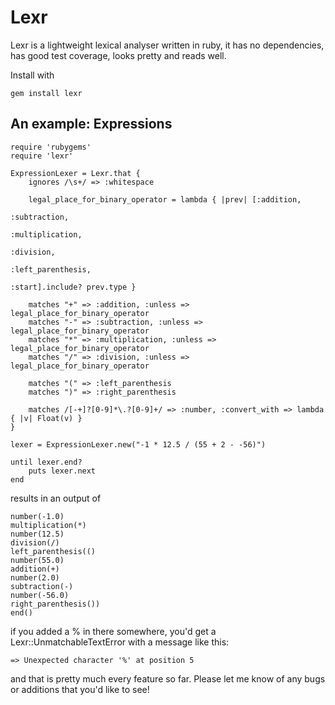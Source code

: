 # Lexr

Lexr is a lightweight lexical analyser written in ruby, it has no dependencies, has good test coverage, looks pretty and reads well.

Install with

	gem install lexr

## An example: Expressions

	require 'rubygems'
	require 'lexr'

	ExpressionLexer = Lexr.that {
		ignores /\s+/ => :whitespace
		
		legal_place_for_binary_operator = lambda { |prev| [:addition, 
																											:subtraction, 
																											:multiplication, 
																											:division,
																											:left_parenthesis,
																											:start].include? prev.type }
		
		matches "+" => :addition, :unless => legal_place_for_binary_operator
		matches "-" => :subtraction, :unless => legal_place_for_binary_operator
		matches "*" => :multiplication, :unless => legal_place_for_binary_operator
		matches "/" => :division, :unless => legal_place_for_binary_operator
		
		matches "(" => :left_parenthesis
		matches ")" => :right_parenthesis
		
		matches /[-+]?[0-9]*\.?[0-9]+/ => :number, :convert_with => lambda { |v| Float(v) }
	}

	lexer = ExpressionLexer.new("-1 * 12.5 / (55 + 2 - -56)")

	until lexer.end?
		puts lexer.next
	end

results in an output of

	number(-1.0)
	multiplication(*)
	number(12.5)
	division(/)
	left_parenthesis(()
	number(55.0)
	addition(+)
	number(2.0)
	subtraction(-)
	number(-56.0)
	right_parenthesis())
	end()
	
if you added a % in there somewhere, you'd get a Lexr::UnmatchableTextError with a message like this:

	=> Unexpected character '%' at position 5
	
and that is pretty much every feature so far. Please let me know of any bugs or additions that you'd like to see!